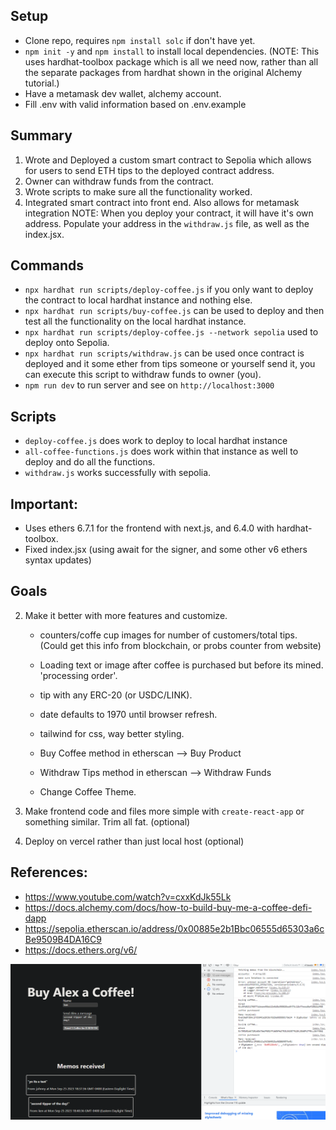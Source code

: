 ## Setup
- Clone repo, requires `npm install solc` if don't have yet.
- `npm init -y` and `npm install` to install local dependencies. (NOTE: This uses hardhat-toolbox package which is all we need now, rather than all the separate packages from hardhat shown in the original Alchemy tutorial.)
- Have a metamask dev wallet, alchemy account.
- Fill .env with valid information based on .env.example


## Summary
1. Wrote and Deployed a custom smart contract to Sepolia which allows for users to send ETH tips to the deployed contract address.
2. Owner can withdraw funds from the contract.
3. Wrote scripts to make sure all the functionality worked.
4. Integrated smart contract into front end. Also allows for metamask integration
NOTE: When you deploy your contract, it will have it's own address. Populate your address in the `withdraw.js` file, as well as the index.jsx.

## Commands
- `npx hardhat run scripts/deploy-coffee.js` if you only want to deploy the contract to local hardhat instance and nothing else.
- `npx hardhat run scripts/buy-coffee.js` can be used to deploy and then test all the functionality on the local hardhat instance. 
- `npx hardhat run scripts/deploy-coffee.js --network sepolia` used to deploy onto Sepolia.
- `npx hardhat run scripts/withdraw.js` can be used once contract is deployed and it some ether from tips someone or yourself send it, you can execute this script to withdraw funds to owner (you). 
- `npm run dev` to run server and see on `http://localhost:3000`


## Scripts
- `deploy-coffee.js` does work to deploy to local hardhat instance
- `all-coffee-functions.js` does work within that instance as well to deploy and do all the functions.
- `withdraw.js` works successfully with sepolia.


## Important:
- Uses ethers 6.7.1 for the frontend with next.js, and 6.4.0 with hardhat-toolbox.
- Fixed index.jsx (using await for the signer, and some other v6 ethers syntax updates)

## Goals
2. Make it better with more features and customize. 
    - counters/coffe cup images for number of customers/total tips. (Could get this info from blockchain, or probs counter from website)
    - Loading text or image after coffee is purchased but before its mined. 'processing order'.
    - tip with any ERC-20 (or USDC/LINK).
    - date defaults to 1970 until browser refresh.

    - tailwind for css, way better styling.
    - Buy Coffee method in etherscan --> Buy Product
    - Withdraw Tips method in etherscan --> Withdraw Funds
    - Change Coffee Theme.

3. Make frontend code and files more simple with `create-react-app` or something similar. Trim all fat. (optional)
4. Deploy on vercel rather than just local host (optional)

## References:
- https://www.youtube.com/watch?v=cxxKdJk55Lk
- https://docs.alchemy.com/docs/how-to-build-buy-me-a-coffee-defi-dapp
- https://sepolia.etherscan.io/address/0x00885e2b1Bbc06555d65303a6cBe9509B4DA16C9
- https://docs.ethers.org/v6/

![ok](public/1.png)